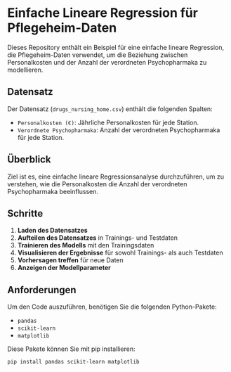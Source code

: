 # Einfache Lineare Regression für Pflegeheim-Daten

Dieses Repository enthält ein Beispiel für eine einfache lineare Regression, die Pflegeheim-Daten verwendet, um die Beziehung zwischen Personalkosten und der Anzahl der verordneten Psychopharmaka zu modellieren.

## Datensatz

Der Datensatz (`drugs_nursing_home.csv`) enthält die folgenden Spalten:
- `Personalkosten (€)`: Jährliche Personalkosten für jede Station.
- `Verordnete Psychopharmaka`: Anzahl der verordneten Psychopharmaka für jede Station.

## Überblick

Ziel ist es, eine einfache lineare Regressionsanalyse durchzuführen, um zu verstehen, wie die Personalkosten die Anzahl der verordneten Psychopharmaka beeinflussen.

## Schritte

1. **Laden des Datensatzes**
2. **Aufteilen des Datensatzes** in Trainings- und Testdaten
3. **Trainieren des Modells** mit den Trainingsdaten
4. **Visualisieren der Ergebnisse** für sowohl Trainings- als auch Testdaten
5. **Vorhersagen treffen** für neue Daten
6. **Anzeigen der Modellparameter**

## Anforderungen

Um den Code auszuführen, benötigen Sie die folgenden Python-Pakete:
- `pandas`
- `scikit-learn`
- `matplotlib`

Diese Pakete können Sie mit pip installieren:
```bash
pip install pandas scikit-learn matplotlib
